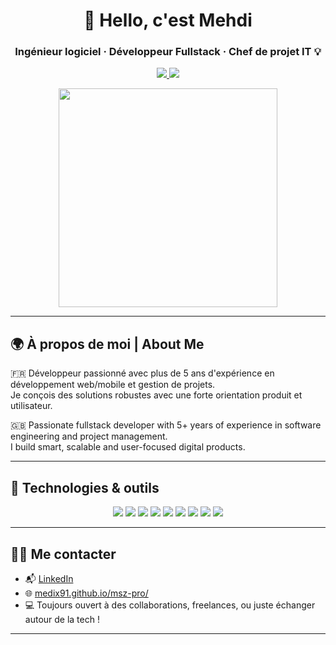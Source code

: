 <h1 align="center">👋 Hello, c'est Mehdi</h1>
<h3 align="center">Ingénieur logiciel · Développeur Fullstack · Chef de projet IT 💡</h3>

<p align="center">
  <a href="https://medix91.github.io/msz-pro/">
    <img src="https://img.shields.io/badge/🌐 Portfolio-000?style=for-the-badge&logo=firefox&logoColor=white" />
  </a>
  <a href="https://www.linkedin.com/in/mehdi-salim-zayani-906baa34a/">
    <img src="https://img.shields.io/badge/💼 LinkedIn-0077B5?style=for-the-badge&logo=linkedin&logoColor=white" />
  </a>
</p>

<p align="center">
  <img src="https://media.giphy.com/media/qgQUggAC3Pfv687qPC/giphy.gif" width="350" />
</p>

---

## 🌍 À propos de moi | About Me

🇫🇷 Développeur passionné avec plus de 5 ans d'expérience en développement web/mobile et gestion de projets.  
Je conçois des solutions robustes avec une forte orientation produit et utilisateur.

🇬🇧 Passionate fullstack developer with 5+ years of experience in software engineering and project management.  
I build smart, scalable and user-focused digital products.

---

## 🧰 Technologies & outils

<p align="center">
  <img src="https://img.shields.io/badge/Java-%23ED8B00?style=for-the-badge&logo=openjdk&logoColor=white" />
  <img src="https://img.shields.io/badge/SpringBoot-%236DB33F?style=for-the-badge&logo=spring-boot&logoColor=white" />
  <img src="https://img.shields.io/badge/React-%2320232a?style=for-the-badge&logo=react&logoColor=61DAFB" />
  <img src="https://img.shields.io/badge/ReactNative-%2320232a?style=for-the-badge&logo=react&logoColor=61DAFB" />
  <img src="https://img.shields.io/badge/Firebase-ffca28?style=for-the-badge&logo=firebase&logoColor=black" />
  <img src="https://img.shields.io/badge/Angular-DD0031?style=for-the-badge&logo=angular&logoColor=white" />
  <img src="https://img.shields.io/badge/Node.js-339933?style=for-the-badge&logo=nodedotjs&logoColor=white" />
  <img src="https://img.shields.io/badge/MongoDB-%2347A248?style=for-the-badge&logo=mongodb&logoColor=white" />
  <img src="https://img.shields.io/badge/Git-%23F05033?style=for-the-badge&logo=git&logoColor=white" />
</p>


---

## 🧑‍💼 Me contacter

- 📬 [LinkedIn](https://www.linkedin.com/in/mehdi-salim-zayani-906baa34a/)
- 🌐 [medix91.github.io/msz-pro/](https://medix91.github.io/msz-pro/)
- 💻 Toujours ouvert à des collaborations, freelances, ou juste échanger autour de la tech !

---



